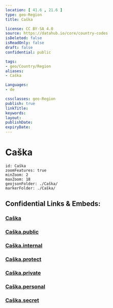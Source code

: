```yaml
---
location: [ 41.6 , 21.6 ] 
type: geo-Region
title: Caška

license: CC BY-SA 4.0
source: https://datahub.io/core/country-codes
isDeleted: false
isReadOnly: false
draft: false
confidential: public

tags:
- geo/Country/Region
aliases:
- Caška

Languages:
- de

cssclasses: geo-Region
publish: true
linkTitle: 
keywords: 
layout: 
publishDate: 
expiryDate: 
---
```


# Caška

```leaflet
id: Caška
zoomFeatures: true 
minZoom: 2 
maxZoom: 18
geojsonFolder: ./Caška/
markerFolder: ./Caška/
```


## Confidential Links & Embeds: 

### [Caška](/_Standards/Earth/Continent/Europe/Europe~South/Macedonia~North/Municipalities~Macedonia/Caška.md) 

### [Caška.public](/_public/Earth/Continent/Europe/Europe~South/Macedonia~North/Municipalities~Macedonia/Caška.public.md) 

### [Caška.internal](/_internal/Earth/Continent/Europe/Europe~South/Macedonia~North/Municipalities~Macedonia/Caška.internal.md) 

### [Caška.protect](/_protect/Earth/Continent/Europe/Europe~South/Macedonia~North/Municipalities~Macedonia/Caška.protect.md) 

### [Caška.private](/_private/Earth/Continent/Europe/Europe~South/Macedonia~North/Municipalities~Macedonia/Caška.private.md) 

### [Caška.personal](/_personal/Earth/Continent/Europe/Europe~South/Macedonia~North/Municipalities~Macedonia/Caška.personal.md) 

### [Caška.secret](/_secret/Earth/Continent/Europe/Europe~South/Macedonia~North/Municipalities~Macedonia/Caška.secret.md)

